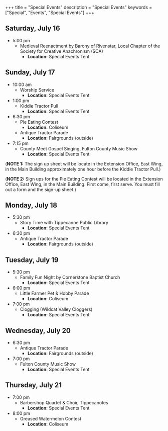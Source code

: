 +++
title = "Special Events"
description = "Special Events"
keywords = ["Special", "Events", "Special Events"]
+++

## Saturday, July 16
* 5:00 pm
    - Medieval Reenactment by Barony of Rivenstar, Local Chapter of the Society for Creative Anachronism (SCA)  
        + **Location:** Special Events Tent

## Sunday, July 17
* 10:00 am
    - Worship Service
        + **Location:** Special Events Tent
* 1:00 pm
    - Kiddie Tractor Pull
        + **Location:** Special Events Tent
* 6:30 pm
    - Pie Eating Contest
        + **Location:** Coliseum
    - Antique Tractor Parade
        + **Location:** Fairgrounds (outside)
* 7:15 pm
    - County Meet Gospel Singing, Fulton County Music Show 
        + **Location:** Special Events Tent


(**NOTE 1:** The sign up sheet will be locate in the Extension Office, East Wing, in the Main Building approximately one hour before the Kiddie Tractor Pull.)

(**NOTE 2:** Sign ups for the Pie Eating Contest will be located in the Extension Office, East Wing, in the Main Building. First come, first serve. You must fill out a form and the sign-up sheet.)


## Monday, July 18
* 5:30 pm
    - Story Time with Tippecanoe Public Library
        + **Location:** Special Events Tent
* 6:30 pm
    - Antique Tractor Parade
        + **Location:** Fairgrounds (outside)


## Tuesday, July 19
* 5:30 pm
    - Family Fun Night by Cornerstone Baptist Church
        + **Location:** Special Events Tent
* 6:00 pm
    - Little Farmer Pet & Hobby Parade
        + **Location:** Coliseum
* 7:00 pm
    - Clogging (Wildcat Valley Cloggers)
        + **Location:** Special Events Tent


## Wednesday, July 20
* 6:30 pm
    - Antique Tractor Parade
        + **Location:** Fairgrounds (outside)
* 7:00 pm
    - Fulton County Music Show 
        + **Location:** Special Events Tent


## Thursday, July 21
* 7:00 pm
    - Barbershop Quartet & Choir, Tippecanotes
        + **Location:** Special Events Tent
* 8:00 pm
    - Greased Watermelon Contest
        + **Location:** Coliseum
